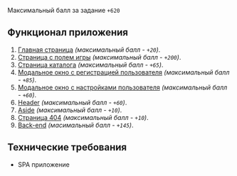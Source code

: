 Максимальный балл за задание `+620`

## Функционал приложения

 1. [Главная страница](modules/main-page.md) _(максимальный балл - `+20`)_.
 2. [Страница с полем игры](modules/playground.md) _(максимальный балл - `+200`)_.
 3. [Страница каталога](modules/library.md) _(максимальный балл - `+65`)_.
 4. [Модальное окно с регистрацией пользователя](modules/register.md) _(максимальный балл - `+85`)_.
 5. [Модальное окно с настройками пользователя](modules/settings.md) _(максимальный балл - `+60`)_.
 6. [Header](modules/header.md) _(максимальный балл - `+60`)_.
 7. [Aside](modules/aside.md) _(максимальный балл - `+10`)_.
 8. [Страница 404](modules/404-page.md) _(максимальный балл - `+10`)_.
 9. [Back-end](modules/back-end.md) _(масимальный балл - `+145`)_.

## Технические требования
 - SPA приложение
